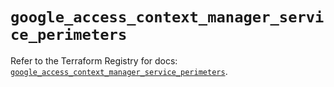 # `google_access_context_manager_service_perimeters`

Refer to the Terraform Registry for docs: [`google_access_context_manager_service_perimeters`](https://registry.terraform.io/providers/hashicorp/google/6.3.0/docs/resources/access_context_manager_service_perimeters).
